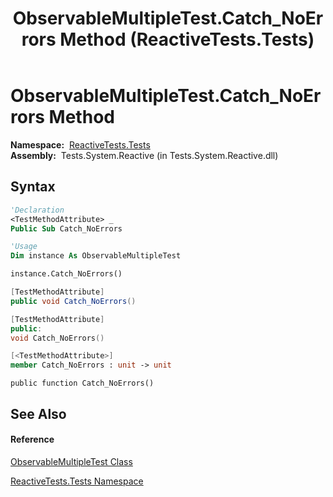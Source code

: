﻿---
title: ObservableMultipleTest.Catch_NoErrors Method  (ReactiveTests.Tests)
TOCTitle: Catch_NoErrors Method
ms:assetid: M:ReactiveTests.Tests.ObservableMultipleTest.Catch_NoErrors
ms:mtpsurl: https://msdn.microsoft.com/en-us/library/reactivetests.tests.observablemultipletest.catch_noerrors(v=VS.103)
ms:contentKeyID: 36620167
ms.date: 06/28/2011
mtps_version: v=VS.103
f1_keywords:
- ReactiveTests.Tests.ObservableMultipleTest.Catch_NoErrors
dev_langs:
- CSharp
- JScript
- VB
- FSharp
- c++
---

# ObservableMultipleTest.Catch\_NoErrors Method

**Namespace:**  [ReactiveTests.Tests](hh289046\(v=vs.103\).md)  
**Assembly:**  Tests.System.Reactive (in Tests.System.Reactive.dll)

## Syntax

``` vb
'Declaration
<TestMethodAttribute> _
Public Sub Catch_NoErrors
```

``` vb
'Usage
Dim instance As ObservableMultipleTest

instance.Catch_NoErrors()
```

``` csharp
[TestMethodAttribute]
public void Catch_NoErrors()
```

``` c++
[TestMethodAttribute]
public:
void Catch_NoErrors()
```

``` fsharp
[<TestMethodAttribute>]
member Catch_NoErrors : unit -> unit 
```

``` jscript
public function Catch_NoErrors()
```

## See Also

#### Reference

[ObservableMultipleTest Class](hh303586\(v=vs.103\).md)

[ReactiveTests.Tests Namespace](hh289046\(v=vs.103\).md)

